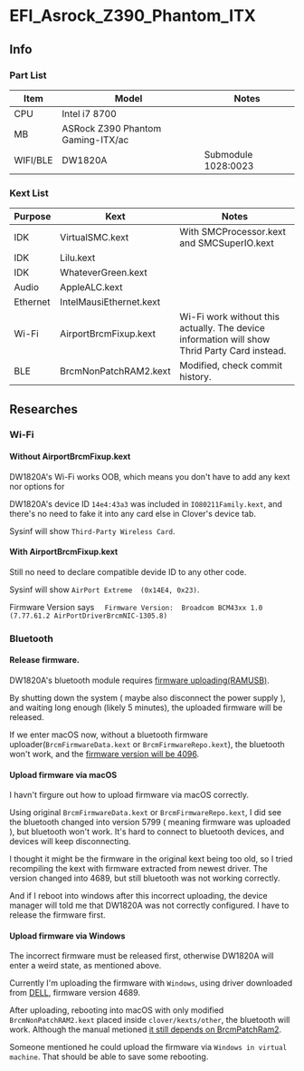 # EFI_Asrock_Z390_Phantom_ITX
## Info
### Part List
| Item | Model | Notes |
| --- | --- | --- |
| CPU | Intel i7 8700 |  |
| MB | ASRock Z390 Phantom Gaming-ITX/ac |  |
| WIFI/BLE | DW1820A | Submodule 1028:0023 |
### Kext List
| Purpose | Kext | Notes |
| --- | --- | --- |
| IDK | VirtualSMC.kext | With SMCProcessor.kext and SMCSuperIO.kext |
| IDK | Lilu.kext |  |
| IDK | WhateverGreen.kext |  |
| Audio | AppleALC.kext |  |
| Ethernet | IntelMausiEthernet.kext |  |
| Wi-Fi | AirportBrcmFixup.kext | Wi-Fi work without this actually. The device information will show Thrid Party Card instead. |
| BLE | BrcmNonPatchRAM2.kext | Modified, check commit history. |
## Researches

### Wi-Fi

#### Without AirportBrcmFixup.kext

DW1820A's Wi-Fi works OOB, which means you don't have to add any kext nor options for 

DW1820A's device ID `14e4:43a3` was included in `IO80211Family.kext`, and there's no need to fake it into any card else in Clover's device tab.

Sysinf will show `Third-Party Wireless Card`.

#### With AirportBrcmFixup.kext

Still no need to declare compatible devide ID to any other code.

Sysinf will show `AirPort Extreme  (0x14E4, 0x23)`.

Firmware Version says `  Firmware Version:	Broadcom BCM43xx 1.0 (7.77.61.2 AirPortDriverBrcmNIC-1305.8)`

### Bluetooth

#### Release firmware.

DW1820A's bluetooth module requires [firmware uploading(RAMUSB)](https://github.com/RehabMan/OS-X-BrcmPatchRAM#brcmpatchram).

By shutting down the system ( maybe also disconnect the power supply ), and waiting long enough (likely 5 minutes), the uploaded firmware will be released.

If we enter macOS now, without a bluetooth firmware uploader(`BrcmFirmwareData.kext` or `BrcmFirmwareRepo.kext`), the bluetooth won't work, and the [firmware version will be 4096](https://github.com/RehabMan/OS-X-BrcmPatchRAM#troubleshooting).

#### Upload firmware via macOS

I havn't firgure out how to upload firmware via macOS correctly.

Using original `BrcmFirmwareData.kext` or `BrcmFirmwareRepo.kext`, I did see the bluetooth changed into version 5799 ( meaning firmware was uploaded ), but bluetooth won't work. It's hard to connect to bluetooth devices, and devices will keep disconnecting.

I thought it might be the firmware in the original kext being too old, so I tried recompiling the kext with firmware extracted from newest driver. The version changed into 4689, but still bluetooth was not working correctly.

And if I reboot into windows after this incorrect uploading, the device manager will told me that DW1820A was not correctly configured. I have to release the firmware first.

#### Upload firmware via Windows

The incorrect firmware must be released first, otherwise DW1820A will enter a weird state, as mentioned above.

Currently I'm uploading the firmware with `Windows`, using driver downloaded from [DELL](https://www.dell.com/support/home/us/en/19/drivers/driversdetails?driverid=99v46&lwp=rt), firmware version 4689.

After uploading, rebooting into macOS with only modified `BrcmNonPatchRAM2.kext` placed inside `clover/kexts/other`, the bluetooth will work. Although the manual metioned [it still depends on BrcmPatchRam2](https://github.com/RehabMan/OS-X-BrcmPatchRAM#installation).

Someone mentioned he could upload the firmware via `Windows in virtual machine`. That should be able to save some rebooting.
